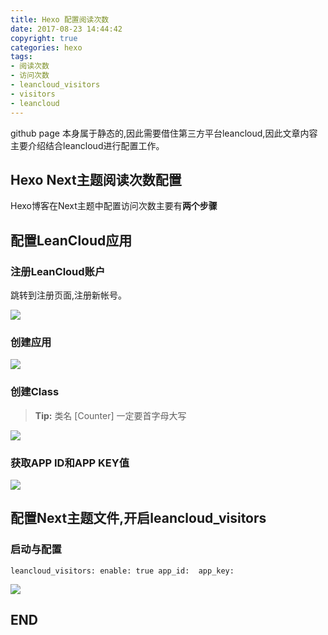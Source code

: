 ```yaml
---
title: Hexo 配置阅读次数
date: 2017-08-23 14:44:42
copyright: true
categories: hexo
tags:
- 阅读次数
- 访问次数
- leancloud_visitors
- visitors
- leancloud
---
```


   github page 本身属于静态的,因此需要借住第三方平台leancloud,因此文章内容主要介绍结合leancloud进行配置工作。

## Hexo Next主题阅读次数配置


Hexo博客在Next主题中配置访问次数主要有**两个步骤**
<!--more-->


## 配置LeanCloud应用


### 注册LeanCloud账户

跳转到注册页面,注册新帐号。

![](http://ov4nwwjdl.bkt.clouddn.com/17-8-23/85082346.jpg)



### 创建应用

![](http://ov4nwwjdl.bkt.clouddn.com/17-8-23/19879582.jpg)

### 创建Class

> **Tip:** 类名  [Counter] 一定要首字母大写

![](http://ov4nwwjdl.bkt.clouddn.com/17-8-23/77982223.jpg)

### 获取APP ID和APP KEY值

![](http://ov4nwwjdl.bkt.clouddn.com/17-8-23/10810939.jpg)


## 配置Next主题文件,开启leancloud_visitors

### 启动与配置

``
leancloud_visitors:
  enable: true
  app_id: 
  app_key: 
``

![](http://ov4nwwjdl.bkt.clouddn.com/17-8-23/24513204.jpg)

## END

